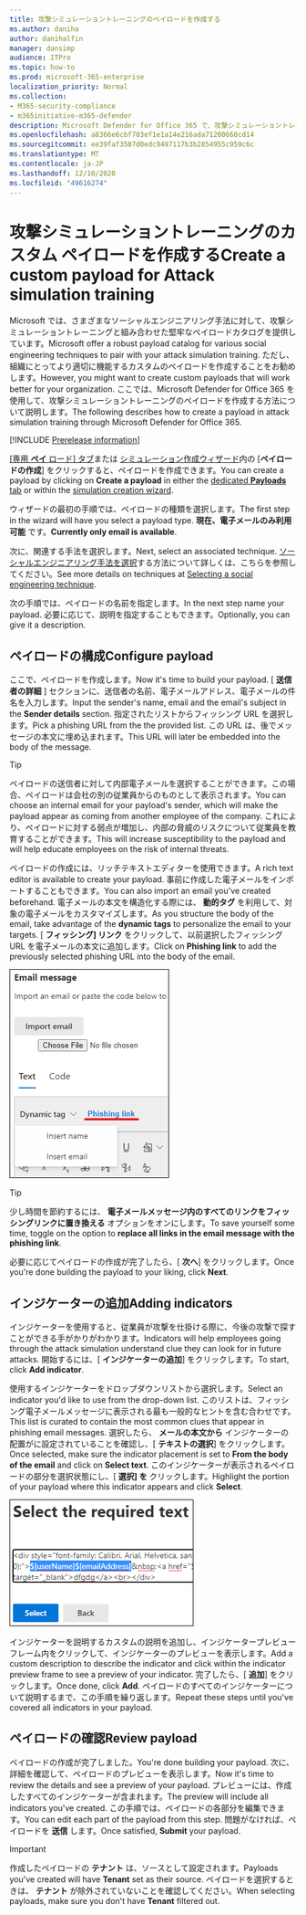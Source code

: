 ```yaml
---
title: 攻撃シミュレーショントレーニングのペイロードを作成する
ms.author: daniha
author: danihalfin
manager: dansimp
audience: ITPro
ms.topic: how-to
ms.prod: microsoft-365-enterprise
localization_priority: Normal
ms.collection:
- M365-security-compliance
- m365initiative-m365-defender
description: Microsoft Defender for Office 365 で、攻撃シミュレーショントレーニング用のカスタムペイロードを作成する方法について説明します。
ms.openlocfilehash: a8366e6cbf703ef1e1a14e216ada71200668cd14
ms.sourcegitcommit: ee39faf3507d0edc9497117b3b2854955c959c6c
ms.translationtype: MT
ms.contentlocale: ja-JP
ms.lasthandoff: 12/10/2020
ms.locfileid: "49616274"
---
```

# <a name="create-a-custom-payload-for-attack-simulation-training"></a><span data-ttu-id="0f10b-103">攻撃シミュレーショントレーニングのカスタム ペイロードを作成する</span><span class="sxs-lookup"><span data-stu-id="0f10b-103">Create a custom payload for Attack simulation training</span></span>

<span data-ttu-id="0f10b-104">Microsoft では、さまざまなソーシャルエンジニアリング手法に対して、攻撃シミュレーショントレーニングと組み合わせた堅牢なペイロードカタログを提供しています。</span><span class="sxs-lookup"><span data-stu-id="0f10b-104">Microsoft offer a robust payload catalog for various social engineering techniques to pair with your attack simulation training.</span></span> <span data-ttu-id="0f10b-105">ただし、組織にとってより適切に機能するカスタムのペイロードを作成することをお勧めします。</span><span class="sxs-lookup"><span data-stu-id="0f10b-105">However, you might want to create custom payloads that will work better for your organization.</span></span> <span data-ttu-id="0f10b-106">ここでは、Microsoft Defender for Office 365 を使用して、攻撃シミュレーショントレーニングのペイロードを作成する方法について説明します。</span><span class="sxs-lookup"><span data-stu-id="0f10b-106">The following describes how to create a payload in attack simulation training through Microsoft Defender for Office 365.</span></span>

[!INCLUDE [Prerelease information](../includes/prerelease.md)]

<span data-ttu-id="0f10b-107">[[専用 **ペイ** ロード] タブ](https://security.microsoft.com/attacksimulator?viewid=payload)または [シミュレーション作成ウィザード](attack-simulation-training.md#selecting-a-payload)内の [**ペイロードの作成**] をクリックすると、ペイロードを作成できます。</span><span class="sxs-lookup"><span data-stu-id="0f10b-107">You can create a payload by clicking on **Create a payload** in either the [dedicated **Payloads** tab](https://security.microsoft.com/attacksimulator?viewid=payload) or within the [simulation creation wizard](attack-simulation-training.md#selecting-a-payload).</span></span>

<span data-ttu-id="0f10b-108">ウィザードの最初の手順では、ペイロードの種類を選択します。</span><span class="sxs-lookup"><span data-stu-id="0f10b-108">The first step in the wizard will have you select a payload type.</span></span> <span data-ttu-id="0f10b-109">**現在、電子メールのみ利用可能** です。</span><span class="sxs-lookup"><span data-stu-id="0f10b-109">**Currently only email is available**.</span></span>

<span data-ttu-id="0f10b-110">次に、関連する手法を選択します。</span><span class="sxs-lookup"><span data-stu-id="0f10b-110">Next, select an associated technique.</span></span> <span data-ttu-id="0f10b-111">[ソーシャルエンジニアリング手法を選択](attack-simulation-training.md#selecting-a-social-engineering-technique)する方法について詳しくは、こちらを参照してください。</span><span class="sxs-lookup"><span data-stu-id="0f10b-111">See more details on techniques at [Selecting a social engineering technique](attack-simulation-training.md#selecting-a-social-engineering-technique).</span></span>

<span data-ttu-id="0f10b-112">次の手順では、ペイロードの名前を指定します。</span><span class="sxs-lookup"><span data-stu-id="0f10b-112">In the next step name your payload.</span></span> <span data-ttu-id="0f10b-113">必要に応じて、説明を指定することもできます。</span><span class="sxs-lookup"><span data-stu-id="0f10b-113">Optionally, you can give it a description.</span></span>

## <a name="configure-payload"></a><span data-ttu-id="0f10b-114">ペイロードの構成</span><span class="sxs-lookup"><span data-stu-id="0f10b-114">Configure payload</span></span>

<span data-ttu-id="0f10b-115">ここで、ペイロードを作成します。</span><span class="sxs-lookup"><span data-stu-id="0f10b-115">Now it's time to build your payload.</span></span> <span data-ttu-id="0f10b-116">[ **送信者の詳細** ] セクションに、送信者の名前、電子メールアドレス、電子メールの件名を入力します。</span><span class="sxs-lookup"><span data-stu-id="0f10b-116">Input the sender's name, email and the email's subject in the **Sender details** section.</span></span> <span data-ttu-id="0f10b-117">指定されたリストからフィッシング URL を選択します。</span><span class="sxs-lookup"><span data-stu-id="0f10b-117">Pick a phishing URL from the the provided list.</span></span> <span data-ttu-id="0f10b-118">この URL は、後でメッセージの本文に埋め込まれます。</span><span class="sxs-lookup"><span data-stu-id="0f10b-118">This URL will later be embedded into the body of the message.</span></span>

> [!TIP]
> <span data-ttu-id="0f10b-119">ペイロードの送信者に対して内部電子メールを選択することができます。この場合、ペイロードは会社の別の従業員からのものとして表示されます。</span><span class="sxs-lookup"><span data-stu-id="0f10b-119">You can choose an internal email for your payload's sender, which will make the payload appear as coming from another employee of the company.</span></span> <span data-ttu-id="0f10b-120">これにより、ペイロードに対する弱点が増加し、内部の脅威のリスクについて従業員を教育することができます。</span><span class="sxs-lookup"><span data-stu-id="0f10b-120">This will increase susceptibility to the payload and will help educate employees on the risk of internal threats.</span></span>

<span data-ttu-id="0f10b-121">ペイロードの作成には、リッチテキストエディターを使用できます。</span><span class="sxs-lookup"><span data-stu-id="0f10b-121">A rich text editor is available to create your payload.</span></span> <span data-ttu-id="0f10b-122">事前に作成した電子メールをインポートすることもできます。</span><span class="sxs-lookup"><span data-stu-id="0f10b-122">You can also import an email you've created beforehand.</span></span> <span data-ttu-id="0f10b-123">電子メールの本文を構造化する際には、 **動的タグ** を利用して、対象の電子メールをカスタマイズします。</span><span class="sxs-lookup"><span data-stu-id="0f10b-123">As you structure the body of the email, take advantage of the **dynamic tags** to personalize the email to your targets.</span></span> <span data-ttu-id="0f10b-124">[ **フィッシング] リンク** をクリックして、以前選択したフィッシング URL を電子メールの本文に追加します。</span><span class="sxs-lookup"><span data-stu-id="0f10b-124">Click on **Phishing link** to add the previously selected phishing URL into the body of the email.</span></span>

![Microsoft Defender for Office 365 のためのペイロード作成で強調表示されたフィッシングリンクと動的タグ](../../media/attack-sim-preview-payload-email-body.png)

> [!TIP]
> <span data-ttu-id="0f10b-126">少し時間を節約するには、 **電子メールメッセージ内のすべてのリンクをフィッシングリンクに置き換える** オプションをオンにします。</span><span class="sxs-lookup"><span data-stu-id="0f10b-126">To save yourself some time, toggle on the option to **replace all links in the email message with the phishing link**.</span></span>

<span data-ttu-id="0f10b-127">必要に応じてペイロードの作成が完了したら、[ **次へ**] をクリックします。</span><span class="sxs-lookup"><span data-stu-id="0f10b-127">Once you're done building the payload to your liking, click **Next**.</span></span>

## <a name="adding-indicators"></a><span data-ttu-id="0f10b-128">インジケーターの追加</span><span class="sxs-lookup"><span data-stu-id="0f10b-128">Adding indicators</span></span>

<span data-ttu-id="0f10b-129">インジケーターを使用すると、従業員が攻撃を仕掛ける際に、今後の攻撃で探すことができる手がかりがわかります。</span><span class="sxs-lookup"><span data-stu-id="0f10b-129">Indicators will help employees going through the attack simulation understand clue they can look for in future attacks.</span></span> <span data-ttu-id="0f10b-130">開始するには、[ **インジケーターの追加**] をクリックします。</span><span class="sxs-lookup"><span data-stu-id="0f10b-130">To start, click **Add indicator**.</span></span>

<span data-ttu-id="0f10b-131">使用するインジケーターをドロップダウンリストから選択します。</span><span class="sxs-lookup"><span data-stu-id="0f10b-131">Select an indicator you'd like to use from the drop-down list.</span></span> <span data-ttu-id="0f10b-132">このリストは、フィッシング電子メールメッセージに表示される最も一般的なヒントを含む合わせです。</span><span class="sxs-lookup"><span data-stu-id="0f10b-132">This list is curated to contain the most common clues that appear in phishing email messages.</span></span> <span data-ttu-id="0f10b-133">選択したら、 **メールの本文から** インジケーターの配置がに設定されていることを確認し、[ **テキストの選択**] をクリックします。</span><span class="sxs-lookup"><span data-stu-id="0f10b-133">Once selected, make sure the indicator placement is set to **From the body of the email** and click on **Select text**.</span></span> <span data-ttu-id="0f10b-134">このインジケーターが表示されるペイロードの部分を選択状態にし、[ **選択] を** クリックします。</span><span class="sxs-lookup"><span data-stu-id="0f10b-134">Highlight the portion of your payload where this indicator appears and click **Select**.</span></span>

![メッセージ本文内の強調表示されたテキスト。攻撃シミュレーショントレーニングのインジケーターに追加する](../../media/attack-sim-preview-select-text.png)

<span data-ttu-id="0f10b-136">インジケーターを説明するカスタムの説明を追加し、インジケータープレビューフレーム内をクリックして、インジケーターのプレビューを表示します。</span><span class="sxs-lookup"><span data-stu-id="0f10b-136">Add a custom description to describe the indicator and click within the indicator preview frame to see a preview of your indicator.</span></span> <span data-ttu-id="0f10b-137">完了したら、[ **追加**] をクリックします。</span><span class="sxs-lookup"><span data-stu-id="0f10b-137">Once done, click **Add**.</span></span> <span data-ttu-id="0f10b-138">ペイロードのすべてのインジケーターについて説明するまで、この手順を繰り返します。</span><span class="sxs-lookup"><span data-stu-id="0f10b-138">Repeat these steps until you've covered all indicators in your payload.</span></span>

## <a name="review-payload"></a><span data-ttu-id="0f10b-139">ペイロードの確認</span><span class="sxs-lookup"><span data-stu-id="0f10b-139">Review payload</span></span>

<span data-ttu-id="0f10b-140">ペイロードの作成が完了しました。</span><span class="sxs-lookup"><span data-stu-id="0f10b-140">You're done building your payload.</span></span> <span data-ttu-id="0f10b-141">次に、詳細を確認して、ペイロードのプレビューを表示します。</span><span class="sxs-lookup"><span data-stu-id="0f10b-141">Now it's time to review the details and see a preview of your payload.</span></span> <span data-ttu-id="0f10b-142">プレビューには、作成したすべてのインジケーターが含まれます。</span><span class="sxs-lookup"><span data-stu-id="0f10b-142">The preview will include all indicators you've created.</span></span> <span data-ttu-id="0f10b-143">この手順では、ペイロードの各部分を編集できます。</span><span class="sxs-lookup"><span data-stu-id="0f10b-143">You can edit each part of the payload from this step.</span></span> <span data-ttu-id="0f10b-144">問題がなければ、ペイロードを **送信** します。</span><span class="sxs-lookup"><span data-stu-id="0f10b-144">Once satisfied, **Submit** your payload.</span></span>

> [!IMPORTANT]
> <span data-ttu-id="0f10b-145">作成したペイロードの **テナント** は、ソースとして設定されます。</span><span class="sxs-lookup"><span data-stu-id="0f10b-145">Payloads you've created will have **Tenant** set as their source.</span></span> <span data-ttu-id="0f10b-146">ペイロードを選択するときは、 **テナント** が除外されていないことを確認してください。</span><span class="sxs-lookup"><span data-stu-id="0f10b-146">When selecting payloads, make sure you don't have **Tenant** filtered out.</span></span>